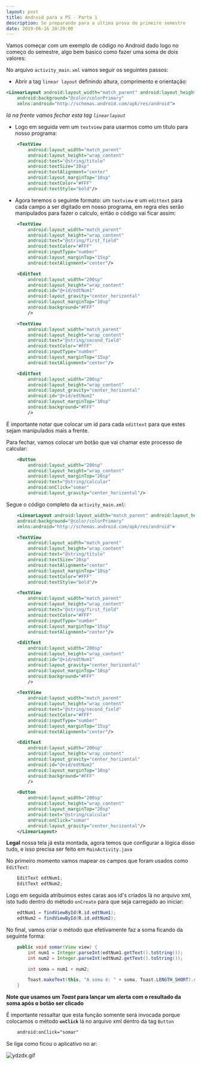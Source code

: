 ```yaml
---
layout: post
title: Android para a PS - Parte 1
description: Se preparando para a ultima prova do primeiro semestre
date: 2019-06-16 20:29:00
---
```


Vamos começar com um exemplo de código no Android dado logo no começo do semestre, algo bem basico como fazer uma soma de dois valores:

No arquivo `activity_main.xml` vamos seguir os seguintes passos:

- Abrir a tag `linear layout` definindo altura, comprimento e orientação:

``` xml
<LinearLayout android:layout_width="match_parent" android:layout_height="match_parent" android:orientation="vertical"
    android:background="@color/colorPrimary"
    xmlns:android="http://schemas.android.com/apk/res/android">
```

_lá na frente vamos fechar esta tag `linearlayout`_

- Logo em seguida vem um `textview` para usarmos como um título para nosso programa:

``` xml
    <TextView
        android:layout_width="match_parent"
        android:layout_height="wrap_content"
        android:text="@string/titulo"
        android:textSize="20sp"
        android:textAlignment="center"
        android:layout_marginTop="10sp"
        android:textColor="#FFF"
        android:textStyle="bold"/>
```

- Agora teremos o seguinte formato: um `textview` e um `edittext` para cada campo a ser digitado em nosso programa, em regra eles serão manipulados para fazer o calculo, então o código vai ficar assim:

``` xml
    <TextView
        android:layout_width="match_parent"
        android:layout_height="wrap_content"
        android:text="@string/first_field"
        android:textColor="#FFF"
        android:inputType="number"
        android:layout_marginTop="15sp"
        android:textAlignment="center"/>

    <EditText
        android:layout_width="200sp"
        android:layout_height="wrap_content"
        android:id="@+id/edtNum1"
        android:layout_gravity="center_horizontal"
        android:layout_marginTop="10sp"
        android:background="#FFF"
        />

    <TextView
        android:layout_width="match_parent"
        android:layout_height="wrap_content"
        android:text="@string/second_field"
        android:textColor="#FFF"
        android:inputType="number"
        android:layout_marginTop="15sp"
        android:textAlignment="center"/>

    <EditText
        android:layout_width="200sp"
        android:layout_height="wrap_content"
        android:layout_gravity="center_horizontal"
        android:id="@+id/edtNum2"
        android:layout_marginTop="10sp"
        android:background="#FFF"
        />
```

É importante notar que colocar um id para cada `edittext` para que estes sejam manipulados mais a frente.

Para fechar, vamos colocar um botão que vai chamar este processo de calcular:

``` xml
    <Button
        android:layout_width="200sp"
        android:layout_height="wrap_content"
        android:layout_marginTop="20sp"
        android:text="@string/calcular"
        android:onClick="somar"
        android:layout_gravity="center_horizontal"/>
```

Segue o código completo da `activity_main.xml`:

``` xml
    <LinearLayout android:layout_width="match_parent" android:layout_height="match_parent" android:orientation="vertical"
    android:background="@color/colorPrimary"
    xmlns:android="http://schemas.android.com/apk/res/android">

    <TextView
        android:layout_width="match_parent"
        android:layout_height="wrap_content"
        android:text="@string/titulo"
        android:textSize="20sp"
        android:textAlignment="center"
        android:layout_marginTop="10sp"
        android:textColor="#FFF"
        android:textStyle="bold"/>

    <TextView
        android:layout_width="match_parent"
        android:layout_height="wrap_content"
        android:text="@string/first_field"
        android:textColor="#FFF"
        android:inputType="number"
        android:layout_marginTop="15sp"
        android:textAlignment="center"/>

    <EditText
        android:layout_width="200sp"
        android:layout_height="wrap_content"
        android:id="@+id/edtNum1"
        android:layout_gravity="center_horizontal"
        android:layout_marginTop="10sp"
        android:background="#FFF"
        />

    <TextView
        android:layout_width="match_parent"
        android:layout_height="wrap_content"
        android:text="@string/second_field"
        android:textColor="#FFF"
        android:inputType="number"
        android:layout_marginTop="15sp"
        android:textAlignment="center"/>

    <EditText
        android:layout_width="200sp"
        android:layout_height="wrap_content"
        android:layout_gravity="center_horizontal"
        android:id="@+id/edtNum2"
        android:layout_marginTop="10sp"
        android:background="#FFF"
        />

    <Button
        android:layout_width="200sp"
        android:layout_height="wrap_content"
        android:layout_marginTop="20sp"
        android:text="@string/calcular"
        android:onClick="somar"
        android:layout_gravity="center_horizontal"/>
    </LinearLayout>
```

**Legal** nossa tela já esta montada, agora temos que configurar a lógica disso tudo, e isso precisa ser feito em `MainActivity.java`

No primeiro momento vamos mapear os campos que foram usados como `EditText`:

``` java
    EditText edtNum1;
    EditText edtNum2;
```

Logo em seguida atribuimos estes caras aos id's criados lá no arquivo xml, isto tudo dentro do método `onCreate` para que seja carregado ao iniciar:

``` java
    edtNum1 = findViewById(R.id.edtNum1);
    edtNum2 = findViewById(R.id.edtNum2);
```

No final, vamos criar o método que efetivamente faz a soma ficando da seguinte forma:

``` java
    public void somar(View view) {
        int num1 = Integer.parseInt(edtNum1.getText().toString());
        int num2 = Integer.parseInt(edtNum2.getText().toString());

        int soma = num1 + num2;

        Toast.makeText(this, "A soma é: " + soma, Toast.LENGTH_SHORT).show();
    }
```

**Note que usamos um _Toast_ para lançar um alerta com o resultado da soma após o botão ser clicado**

É importante ressaltar que esta função somente será invocada porque colocamos o método **`onClick`** lá no arquivo xml dentro da tag `Button`

``` xml
    android:onClick="somar"
```

Se liga como ficou o aplicativo no ar:

![ydzdx.gif](https://a.imge.to/2019/06/07/ydzdx.gif)
